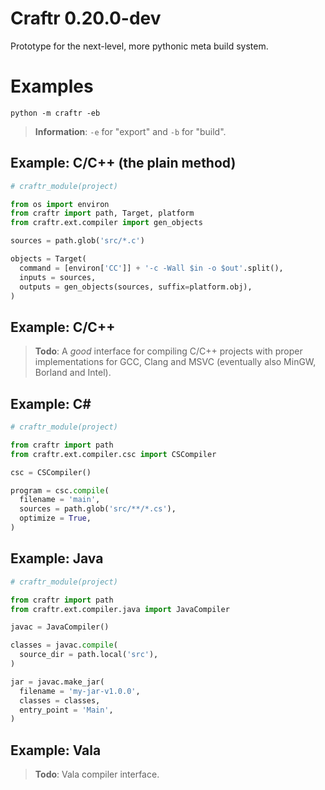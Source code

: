 # Craftr 0.20.0-dev

Prototype for the next-level, more pythonic meta build system.

# Examples

    python -m craftr -eb

> __Information__: `-e` for "export" and `-b` for "build".

## Example: C/C++ (the plain method)

```python
# craftr_module(project)

from os import environ
from craftr import path, Target, platform
from craftr.ext.compiler import gen_objects

sources = path.glob('src/*.c')

objects = Target(
  command = [environ['CC']] + '-c -Wall $in -o $out'.split(),
  inputs = sources,
  outputs = gen_objects(sources, suffix=platform.obj),
)

```

## Example: C/C++

> __Todo__: A *good* interface for compiling C/C++ projects with proper
> implementations for GCC, Clang and MSVC (eventually also MinGW, Borland
> and Intel).

## Example: C# ##

```python
# craftr_module(project)

from craftr import path
from craftr.ext.compiler.csc import CSCompiler

csc = CSCompiler()

program = csc.compile(
  filename = 'main',
  sources = path.glob('src/**/*.cs'),
  optimize = True,
)
```

## Example: Java

```python
# craftr_module(project)

from craftr import path
from craftr.ext.compiler.java import JavaCompiler

javac = JavaCompiler()

classes = javac.compile(
  source_dir = path.local('src'),
)

jar = javac.make_jar(
  filename = 'my-jar-v1.0.0',
  classes = classes,
  entry_point = 'Main',
)
```

## Example: Vala

> __Todo__: Vala compiler interface.
